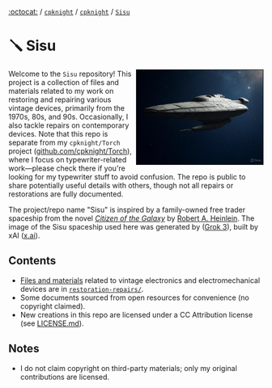 [:octocat:](https://github.com) / [`cpknight`](https://github.com/cpknight) / [`cpknight`](https://github.com/cpknight/projects) / [`Sisu`](/)

# :screwdriver: Sisu

<img src="meta/sisu-spaceship-by-grok.jpg" width="250" border="1" align="right" />

Welcome to the `Sisu` repository! This project is a collection of files and materials related to my work on restoring and repairing various vintage devices, primarily from the 1970s, 80s, and 90s. Occasionally, I also tackle repairs on contemporary devices. Note that this repo is separate from my `cpknight/Torch` project ([github.com/cpknight/Torch](https://github.com/cpknight/Torch)), where I focus on typewriter-related work—please check there if you're looking for my typewriter stuff to avoid confusion. The repo is public to share potentially useful details with others, though not all repairs or restorations are fully documented.

The project/repo name "Sisu" is inspired by a family-owned free trader spaceship from the novel [*Citizen of the Galaxy*](https://openlibrary.org/works/OL59679W/Citizen_of_the_Galaxy?edition=key%3A/books/OL10683415M) by [Robert A. Heinlein](https://openlibrary.org/authors/OL28641A/Robert_A._Heinlein). The image of the Sisu spaceship used here was generated by ([Grok 3](https://grok.com)), built by xAI ([x.ai](https://x.ai)).

## Contents
- [Files and materials](restoration-repairs/) related to vintage electronics and electromechanical devices are in [`restoration-repairs/`](restorations-repairs/).
- Some documents sourced from open resources for convenience (no copyright claimed).
- New creations in this repo are licensed under a CC Attribution license (see [LICENSE.md](license.md)).

## Notes
- I do not claim copyright on third-party materials; only my original contributions are licensed.
